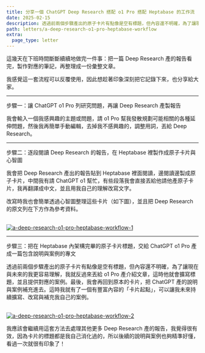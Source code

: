 ```yaml
---
title: 分享一個 ChatGPT Deep Research 搭配 o1 Pro 搭配 Heptabase 的工作流
date: 2025-02-15
description: 透過前兩個步驟產出的原子卡片有點像是空有標題，但內容還不明確，為了讓現在與未來的我更容易理解，我就反過來丟給 o1 Pro 產介紹文章，這時他就會擴寫標題，並且提供對應的案例。最後，我會再回到原本的卡片，把 ChatGPT 產的說明與案例補充進去。這時我就有了一個有豐富內容的「卡片起點」，可以讓我未來持續擴寫、改寫與補充我自己的案例。
path: letters/a-deep-research-o1-pro-heptabase-workflow
extra:
  page_type: letter
---
```


這幾天在下班時間斷斷續續地做完一件事：把一篇 Deep Research 產的報告看完，製作對應的筆記，再整理成一份彙整文章。

我感覺這一套流程可以反覆使用，因此想趁著印象深刻把它記錄下來，也分享給大家。

---

步驟一：讓 ChatGPT o1 Pro 列研究問題，再讓 Deep Research 產製報告

我會輸入一個我感興趣的主題或問題，請 o1 Pro 幫我發散規劃可能相關的各種延伸問題，然後我再簡單手動編輯，去掉我不感興趣的，調整用詞，丟給 Deep Research。

---

步驟二：逐段閱讀 Deep Research 的報告，在 Heptabase 裡製作成原子卡片與心智圖

我會把 Deep Research 產出的報告貼到 Heptabase 裡面閱讀，邊閱讀邊製成原子卡片，中間我有請 ChatGPT o1 幫忙，有些段落我會直接丟給他請他產原子卡片，我再翻譯成中文，並且用我自己的理解改寫文字。

改寫時我也會簡單透過心智圖整理這些卡片（如下圖），並且把 Deep Research 的原文列在下方作為參考資料。

<br>
<a href="https://image-webp.pinchlime.com/a-deep-research-o1-pro-heptabase-workflow-1_VrxLx6.png" data-fancybox data-caption="a-deep-research-o1-pro-heptabase-workflow-1">
  <img src="https://image-webp.pinchlime.com/a-deep-research-o1-pro-heptabase-workflow-1_VrxLx6.png" loading="lazy" alt="a-deep-research-o1-pro-heptabase-workflow-1" align="center" />
</a>

---

步驟三：把在 Heptabase 內架構完畢的原子卡片標題，交給 ChatGPT o1 Pro 產成一篇包含說明與案例的專文

透過前兩個步驟產出的原子卡片有點像是空有標題，但內容還不明確，為了讓現在與未來的我更容易理解，我就反過來丟給 o1 Pro 產介紹文章，這時他就會擴寫標題，並且提供對應的案例。最後，我會再回到原本的卡片，把 ChatGPT 產的說明與案例補充進去。這時我就有了一個有豐富內容的「卡片起點」，可以讓我未來持續擴寫、改寫與補充我自己的案例。

<br>
<a href="https://image-webp.pinchlime.com/a-deep-research-o1-pro-heptabase-workflow-2_FEpFmT.png" data-fancybox data-caption="a-deep-research-o1-pro-heptabase-workflow-2">
  <img src="https://image-webp.pinchlime.com/a-deep-research-o1-pro-heptabase-workflow-2_FEpFmT.png" loading="lazy" alt="a-deep-research-o1-pro-heptabase-workflow-2" align="center" />
</a>


我應該會繼續用這套方法去處理其他更多 Deep Research 產的報告，我覺得很有效，因為卡片的標題都是我自己消化過的，所以後續的說明與案例也夠精準好懂，看過一次就很有印象了！